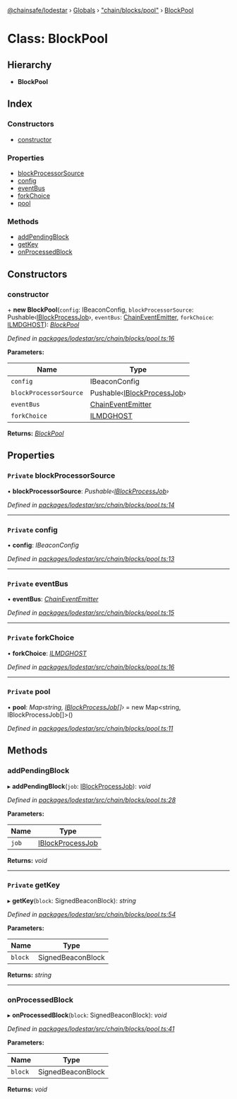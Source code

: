 [@chainsafe/lodestar](../README.md) › [Globals](../globals.md) › ["chain/blocks/pool"](../modules/_chain_blocks_pool_.md) › [BlockPool](_chain_blocks_pool_.blockpool.md)

# Class: BlockPool

## Hierarchy

* **BlockPool**

## Index

### Constructors

* [constructor](_chain_blocks_pool_.blockpool.md#constructor)

### Properties

* [blockProcessorSource](_chain_blocks_pool_.blockpool.md#private-blockprocessorsource)
* [config](_chain_blocks_pool_.blockpool.md#private-config)
* [eventBus](_chain_blocks_pool_.blockpool.md#private-eventbus)
* [forkChoice](_chain_blocks_pool_.blockpool.md#private-forkchoice)
* [pool](_chain_blocks_pool_.blockpool.md#private-pool)

### Methods

* [addPendingBlock](_chain_blocks_pool_.blockpool.md#addpendingblock)
* [getKey](_chain_blocks_pool_.blockpool.md#private-getkey)
* [onProcessedBlock](_chain_blocks_pool_.blockpool.md#onprocessedblock)

## Constructors

###  constructor

\+ **new BlockPool**(`config`: IBeaconConfig, `blockProcessorSource`: Pushable‹[IBlockProcessJob](../interfaces/_chain_chain_.iblockprocessjob.md)›, `eventBus`: [ChainEventEmitter](../modules/_chain_interface_.md#chaineventemitter), `forkChoice`: [ILMDGHOST](../interfaces/_chain_forkchoice_interface_.ilmdghost.md)): *[BlockPool](_chain_blocks_pool_.blockpool.md)*

*Defined in [packages/lodestar/src/chain/blocks/pool.ts:16](https://github.com/ChainSafe/lodestar/blob/3dee40678/packages/lodestar/src/chain/blocks/pool.ts#L16)*

**Parameters:**

Name | Type |
------ | ------ |
`config` | IBeaconConfig |
`blockProcessorSource` | Pushable‹[IBlockProcessJob](../interfaces/_chain_chain_.iblockprocessjob.md)› |
`eventBus` | [ChainEventEmitter](../modules/_chain_interface_.md#chaineventemitter) |
`forkChoice` | [ILMDGHOST](../interfaces/_chain_forkchoice_interface_.ilmdghost.md) |

**Returns:** *[BlockPool](_chain_blocks_pool_.blockpool.md)*

## Properties

### `Private` blockProcessorSource

• **blockProcessorSource**: *Pushable‹[IBlockProcessJob](../interfaces/_chain_chain_.iblockprocessjob.md)›*

*Defined in [packages/lodestar/src/chain/blocks/pool.ts:14](https://github.com/ChainSafe/lodestar/blob/3dee40678/packages/lodestar/src/chain/blocks/pool.ts#L14)*

___

### `Private` config

• **config**: *IBeaconConfig*

*Defined in [packages/lodestar/src/chain/blocks/pool.ts:13](https://github.com/ChainSafe/lodestar/blob/3dee40678/packages/lodestar/src/chain/blocks/pool.ts#L13)*

___

### `Private` eventBus

• **eventBus**: *[ChainEventEmitter](../modules/_chain_interface_.md#chaineventemitter)*

*Defined in [packages/lodestar/src/chain/blocks/pool.ts:15](https://github.com/ChainSafe/lodestar/blob/3dee40678/packages/lodestar/src/chain/blocks/pool.ts#L15)*

___

### `Private` forkChoice

• **forkChoice**: *[ILMDGHOST](../interfaces/_chain_forkchoice_interface_.ilmdghost.md)*

*Defined in [packages/lodestar/src/chain/blocks/pool.ts:16](https://github.com/ChainSafe/lodestar/blob/3dee40678/packages/lodestar/src/chain/blocks/pool.ts#L16)*

___

### `Private` pool

• **pool**: *Map‹string, [IBlockProcessJob](../interfaces/_chain_chain_.iblockprocessjob.md)[]›* = new Map<string, IBlockProcessJob[]>()

*Defined in [packages/lodestar/src/chain/blocks/pool.ts:11](https://github.com/ChainSafe/lodestar/blob/3dee40678/packages/lodestar/src/chain/blocks/pool.ts#L11)*

## Methods

###  addPendingBlock

▸ **addPendingBlock**(`job`: [IBlockProcessJob](../interfaces/_chain_chain_.iblockprocessjob.md)): *void*

*Defined in [packages/lodestar/src/chain/blocks/pool.ts:28](https://github.com/ChainSafe/lodestar/blob/3dee40678/packages/lodestar/src/chain/blocks/pool.ts#L28)*

**Parameters:**

Name | Type |
------ | ------ |
`job` | [IBlockProcessJob](../interfaces/_chain_chain_.iblockprocessjob.md) |

**Returns:** *void*

___

### `Private` getKey

▸ **getKey**(`block`: SignedBeaconBlock): *string*

*Defined in [packages/lodestar/src/chain/blocks/pool.ts:54](https://github.com/ChainSafe/lodestar/blob/3dee40678/packages/lodestar/src/chain/blocks/pool.ts#L54)*

**Parameters:**

Name | Type |
------ | ------ |
`block` | SignedBeaconBlock |

**Returns:** *string*

___

###  onProcessedBlock

▸ **onProcessedBlock**(`block`: SignedBeaconBlock): *void*

*Defined in [packages/lodestar/src/chain/blocks/pool.ts:41](https://github.com/ChainSafe/lodestar/blob/3dee40678/packages/lodestar/src/chain/blocks/pool.ts#L41)*

**Parameters:**

Name | Type |
------ | ------ |
`block` | SignedBeaconBlock |

**Returns:** *void*
